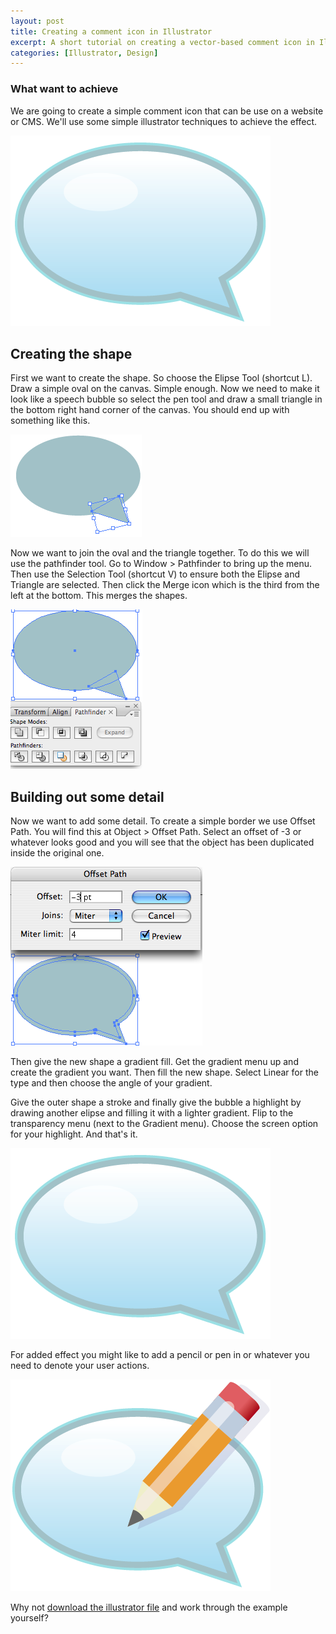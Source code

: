```yaml
--- 
layout: post
title: Creating a comment icon in Illustrator
excerpt: A short tutorial on creating a vector-based comment icon in Illustrator. The tutorial includes a downloadable illustrator file to work through the example with.
categories: [Illustrator, Design]
---
```

<h3>What want to achieve</h3> 
We are going to create a simple comment icon that can be use on a website or CMS. We'll use some simple illustrator techniques to achieve the effect.

![Comment icon stage 5][1] 
## Creating the shape

First we want to create the shape. So choose the Elipse Tool (shortcut L). Draw a simple oval on the canvas. Simple enough. Now we need to make it look like a speech bubble so select the pen tool and draw a small triangle in the bottom right hand corner of the canvas. You should end up with something like this.

![Comment icon stage 1][2] 

Now we want to join the oval and the triangle together. To do this we will use the pathfinder tool. Go to Window > Pathfinder to bring up the menu. Then use the Selection Tool (shortcut V) to ensure both the Elipse and Triangle are selected. Then click the Merge icon which is the third from the left at the bottom. This merges the shapes.

![Comment icon stage 2][3] 

## Building out some detail

Now we want to add some detail. To create a simple border we use Offset Path. You will find this at Object > Offset Path. Select an offset of -3 or whatever looks good and you will see that the object has been duplicated inside the original one.

![Comment icon stage 3][4] 

Then give the new shape a gradient fill. Get the gradient menu up and create the gradient you want. Then fill the new shape. Select Linear for the type and then choose the angle of your gradient.

Give the outer shape a stroke and finally give the bubble a highlight by drawing another elipse and filling it with a lighter gradient. Flip to the transparency menu (next to the Gradient menu). Choose the screen option for your highlight. And that's it. 

![Comment icon stage 5][1] 

For added effect you might like to add a pencil or pen in or whatever you need to denote your user actions.

![Comment icon stage 6][5] 

Why not [download the illustrator file][6] and work through the example yourself?

 [1]: /images/articles/comment_stage_5.png "Comment icon stage 5"
 [2]: /images/articles/comment_stage_1.png "Comment icon stage 1"
 [3]: /images/articles/comment_stage_2.png "Comment icon stage 2"
 [4]: /images/articles/comment_stage_3.png "Comment icon stage 3"
 [5]: /images/articles/comment_stage_6.png "Comment icon stage 6"
 [6]: http://www.shapeshed.com/downloads/comment_icon.ai
